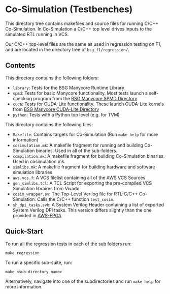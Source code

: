 # Co-Simulation (Testbenches)

This directory tree contains makefiles and source files for running
C/C++ Co-Simulation. In Co-Simulation a C/C++ top level drives inputs
to the simulated RTL running in VCS. 

Our C/C++ top-level files are the same as used in regression testing
on F1, and are located in the directory tree of `bsg_f1/regression/`.

## Contents

This directory contains the following folders: 

- `library`: Tests for the BSG Manycore Runtime Library
- `spmd`: Tests for basic Manycore functionality. Most tests launch a self-checking program from the [BSG Manycore SPMD Directory](https://github.com/bespoke-silicon-group/bsg_manycore/tree/master/software/spmd)
- `cuda`: Tests for CUDA-Lite functionality. These launch CUDA-Lite kernels from [BSG Manycore CUDA-Lite Directory](https://github.com/bespoke-silicon-group/bsg_manycore/tree/master/software/spmd/bsg_cuda_lite_runtime)
- `python`: Tests with a Python top level (e.g. for TVM)

This directory contains the following files:

- `Makefile`: Contains targets for Co-Simulation (Run `make help` for more information)
- `cosimulation.mk`: A makefile fragment for running and building Co-Simulation binaries. Used in all of the sub-folders.
- `compilation.mk`: A makefile fragment for building Co-Simulation binaries. Used in cosimulation.mk.
- `simlibs.mk`: A makefile fragment for building hardware and software simulation libraries
- `aws.vcs.f`: A VCS filelist containing all of the AWS VCS Sources
- `gen_simlibs.tcl`: A TCL Script for exporting the pre-compiled VCS Simulation libraires from Vivado
- `cosim_wrapper.sv`: The Top-Level Verilog file for RTL-C/C++ Co-Simulation. Calls the C/C++ function `test_cosim`.
- `sh_dpi_tasks.svh`: A System Verilog Header containing a list of exported System Verilog DPI tasks. This version differs slightly than the one provided in [AWS-FPGA](https://github.com/aws/aws-fpga/blob/master/hdk/common/verif/include/sh_dpi_tasks.svh)

## Quick-Start

To run all the regression tests in each of the sub folders run: 

`make regression`

To run a specific sub-suite, run: 

`make <sub-directory name>`

Alternatively, navigate into one of the subdirectories and run `make
help` for more information.

